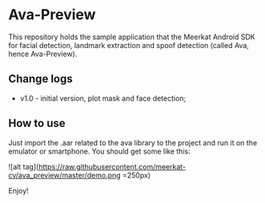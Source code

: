 # Ava-Preview

This repository holds the sample application that the Meerkat Android SDK for facial
detection, landmark extraction and spoof detection (called Ava, hence Ava-Preview).

## Change logs

- v1.0 - initial version, plot mask and face detection;

## How to use

Just import the .aar related to the ava library to the project and run it on the
emulator or smartphone. You should get some like this:

![alt tag](https://raw.githubusercontent.com/meerkat-cv/ava_preview/master/demo.png =250px)


Enjoy!
